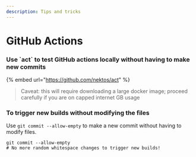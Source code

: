 ```yaml
---
description: Tips and tricks
---
```


# GitHub Actions

### Use \`act\` to test GitHub actions locally without having to make new commits

{% embed url="https://github.com/nektos/act" %}

> Caveat: this will require downloading a large docker image; proceed carefully if you are on capped internet GB usage 

### To trigger new builds without modifying the files

Use `git commit --allow-empty` to make a new commit without having to modify files.

```
git commit --allow-empty
# No more random whitespace changes to trigger new builds! 
```



